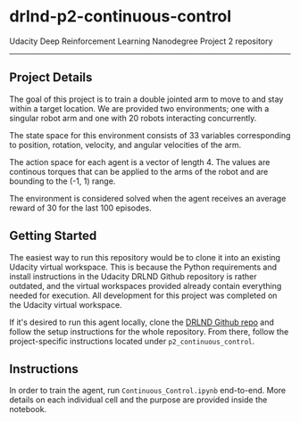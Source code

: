 # drlnd-p2-continuous-control

Udacity Deep Reinforcement Learning Nanodegree Project 2 repository

---

## Project Details
The goal of this project is to train a double jointed arm to move to and stay within a target location. We are provided two environments; one with a singular robot arm and one with 20 robots interacting concurrently.

The state space for this environment consists of 33 variables corresponding to position, rotation, velocity, and angular velocities of the arm.

The action space for each agent is a vector of length 4. The values are continous torques that can be applied to the arms of the robot and are bounding to the (-1, 1) range. 

The environment is considered solved when the agent receives an average reward of 30 for the last 100 episodes.

## Getting Started
The easiest way to run this repository would be to clone it into an existing Udacity virtual workspace. This is because the Python requirements and install instructions in the Udacity DRLND Github repository is rather outdated, and the virtual workspaces provided already contain everything needed for execution. All development for this project was completed on the Udacity virtual workspace.

If it's desired to run this agent locally, clone the [DRLND Github repo](https://github.com/udacity/deep-reinforcement-learning/) and follow the setup instructions for the whole repository. From there, follow the project-specific instructions located under `p2_continuous_control`.

## Instructions
In order to train the agent, run `Continuous_Control.ipynb` end-to-end. More details on each individual cell and the purpose are provided inside the notebook.
